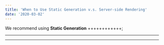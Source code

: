 ```yaml
---
title: 'When to Use Static Generation v.s. Server-side Rendering'
date: '2020-03-02'
---
```


We recommend using **Static Generation**
++++++++++++;

---

---
